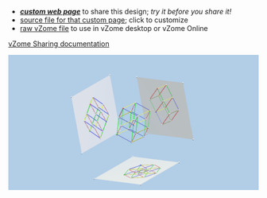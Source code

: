 
 - [***custom web page***][post] to share this design; *try it before you share it!*
 - [source file for that custom page][source]; click to customize
 - [raw vZome file][raw] to use in vZome desktop or vZome Online

[vZome Sharing documentation](https://vzome.github.io/vzome/sharing.html#how-it-works)

![Image](<Nan-hypercube-projections-SV angled.png>)


[post]: <https://ThynStyx.github.io/vzome-sharing/2021/12/22/Nan-hypercube-projections-SV angled-22-54-24.html>
[source]: <https://github.com/ThynStyx/vzome-sharing/edit/main/_posts/2021-12-22-Nan-hypercube-projections-SV angled-22-54-24.md>
[raw]: <https://raw.githubusercontent.com/ThynStyx/vzome-sharing/main/2021/12/22/22-54-24-Nan-hypercube-projections-SV angled/Nan-hypercube-projections-SV angled.vZome>